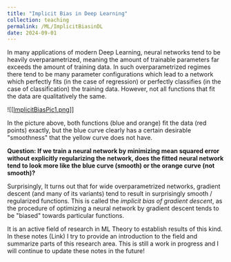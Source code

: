 ```yaml
---
title: "Implicit Bias in Deep Learning"
collection: teaching
permalink: /ML/ImplicitBiasinDL
date: 2024-09-01
---
```


In many applications of modern Deep Learning, neural networks tend to be heavily overparametrized, meaning the amount of trainable parameters far exceeds the amount of training data. 
In such overparametrized regimes there tend to be many parameter configurations which lead to a network which perfectly fits (in the case of regression) or perfectly classifies (in the case of classification) the training data. However, not all functions that fit the data are qualitatively the same.

![[[ImplicitBiasPic1.png](https://github.com/fekonrad/fekonrad.github.io/blob/master/files/ImplicitBiasPic1.png)]]

In the picture above, both functions (blue and orange) fit the data (red points) exactly, but the blue curve clearly has a certain desirable "smoothness" that the yellow curve does not have. 

**Question: If we train a neural network by minimizing mean squared error without explicitly regularizing the network, does the fitted neural network tend to look more like the blue curve (smooth) or the orange curve (not smooth)?**

Surprisingly, It turns out that for wide overparametrized networks, gradient descent (and many of its variants) tend to result in surprisingly smooth / regularized functions. This is called the *implicit bias of gradient descent*, as the procedure of optimizing a neural network by gradient descent tends to be "biased" towards particular functions. 

It is an active field of research in ML Theory to establish results of this kind. In these notes (Link)  I try to provide an introduction to the field and summarize parts of this research area. 
This is still a work in progress and I will continue to update these notes in the future!

